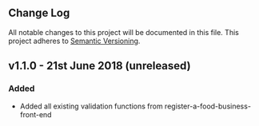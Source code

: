 ## Change Log

All notable changes to this project will be documented in this file.
This project adheres to [Semantic Versioning](http://semver.org/).

## v1.1.0 - 21st June 2018 (unreleased)

### Added

* Added all existing validation functions from register-a-food-business-front-end

